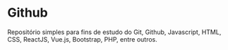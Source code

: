# Github

Repositório simples para fins de estudo do Git, Github, Javascript, HTML, CSS, ReactJS, Vue.js, Bootstrap, PHP, entre outros.